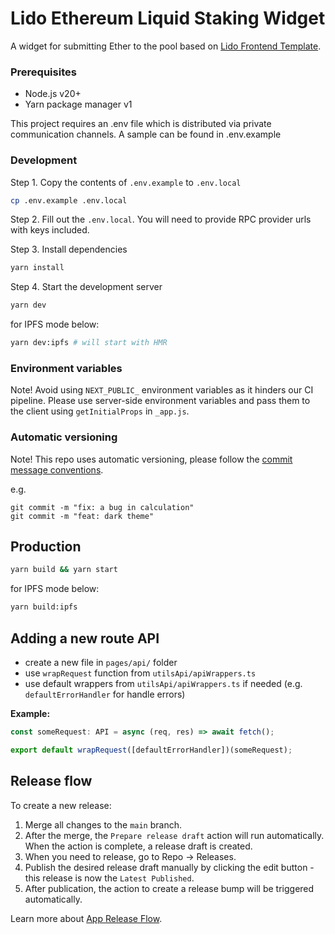 # Lido Ethereum Liquid Staking Widget

A widget for submitting Ether to the pool based on [Lido Frontend Template](https://github.com/lidofinance/lido-frontend-template).

### Prerequisites

- Node.js v20+
- Yarn package manager v1

This project requires an .env file which is distributed via private communication channels. A sample can be found in .env.example

### Development

Step 1. Copy the contents of `.env.example` to `.env.local`

```bash
cp .env.example .env.local
```

Step 2. Fill out the `.env.local`. You will need to provide RPC provider urls with keys included.

Step 3. Install dependencies

```bash
yarn install
```

Step 4. Start the development server

```bash
yarn dev
```

for IPFS mode below:

```bash
yarn dev:ipfs # will start with HMR
```

### Environment variables

Note! Avoid using `NEXT_PUBLIC_` environment variables as it hinders our CI pipeline. Please use server-side environment variables and pass them to the client using `getInitialProps` in `_app.js`.

### Automatic versioning

Note! This repo uses automatic versioning, please follow the [commit message conventions](https://www.conventionalcommits.org/en/v1.0.0/).

e.g.

```
git commit -m "fix: a bug in calculation"
git commit -m "feat: dark theme"
```

## Production

```bash
yarn build && yarn start
```

for IPFS mode below:

```bash
yarn build:ipfs
```

## Adding a new route API

- create a new file in `pages/api/` folder
- use `wrapRequest` function from `utilsApi/apiWrappers.ts`
- use default wrappers from `utilsApi/apiWrappers.ts` if needed (e.g. `defaultErrorHandler` for handle errors)

**Example:**

```ts
const someRequest: API = async (req, res) => await fetch();

export default wrapRequest([defaultErrorHandler])(someRequest);
```

## Release flow

To create a new release:

1. Merge all changes to the `main` branch.
1. After the merge, the `Prepare release draft` action will run automatically. When the action is complete, a release draft is created.
1. When you need to release, go to Repo → Releases.
1. Publish the desired release draft manually by clicking the edit button - this release is now the `Latest Published`.
1. After publication, the action to create a release bump will be triggered automatically.

Learn more about [App Release Flow](https://www.notion.so/App-Release-Flow-f8a3484deecb40cb9d8da4d82c1afe96).
